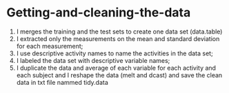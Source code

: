 Getting-and-cleaning-the-data
=============================

1. I merges the training and the test sets to create one data set (data.table)
2. I extracted only the measurements on the mean and standard deviation for each measurement;
3. I use descriptive activity names to name the activities in the data set;
4. I labeled the data set with descriptive variable names;
5. I duplicate the data and average of each variable for each activity and each subject and I reshape the data (melt and dcast) and save the clean data in txt file nammed tidy.data
